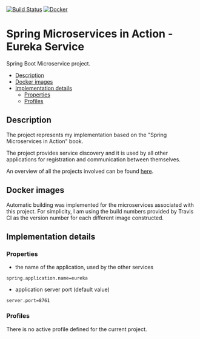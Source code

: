 [![Build Status](https://travis-ci.org/mariamihai/sma-eureka-service.svg?branch=master)](https://travis-ci.org/mariamihai/sma-eureka-service)
[![Docker](https://img.shields.io/docker/v/mariamihai/sma-eureka-service?sort=date)](https://hub.docker.com/r/mariamihai/sma-eureka-service)

# Spring Microservices in Action - Eureka Service
Spring Boot Microservice project.

  - [Description](#description)
  - [Docker images](#docker-images)
  - [Implementation details](#implementation-details)
    - [Properties](#properties)
    - [Profiles](#profiles)

## Description
The project represents my implementation based on the "Spring Microservices in Action" book.

The project provides service discovery and it is used by all other applications for registration and communication between themselves.

An overview of all the projects involved can be found [here](https://github.com/mariamihai/sma-overview).

## Docker images
Automatic building was implemented for the microservices associated with this project.
For simplicity, I am using the build numbers provided by Travis CI as the version number for each different image constructed.

## Implementation details
### Properties
- the name of the application, used by the other services 
```
spring.application.name=eureka
```
- application server port (default value)
```
server.port=8761
```

### Profiles
There is no active profile defined for the current project.
